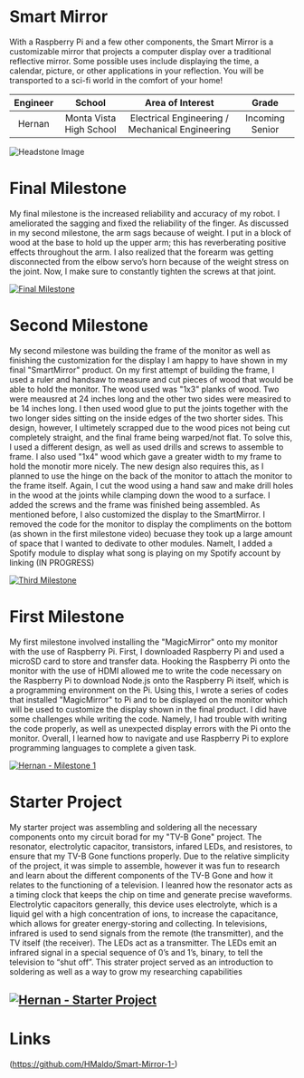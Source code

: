 ﻿# Smart Mirror
With a Raspberry Pi and a few other components, the Smart Mirror is a customizable mirror that projects a computer display over a traditional reflective mirror. Some possible uses include displaying the time, a calendar, picture, or other applications in your reflection. You will be transported to a sci-fi world in the comfort of your home!

| **Engineer** | **School** | **Area of Interest** | **Grade** |
|:--:|:--:|:--:|:--:|
| Hernan | Monta Vista High School | Electrical Engineering / Mechanical Engineering | Incoming Senior

![Headstone Image](https://lh3.googleusercontent.com/pw/AM-JKLUnSAF2nm26lXJAyxVr8qITYeqWGVrPSuqTXCVXpUVX6fuZOASAL3O3XFLi_kcNMx4NDRQF9-o0tRt4_QnpcQ4ktUAOF0YuFI0D2Xjr7sqAly_m6-HCX4aPxFv4NzdqLVSH5bULWrt9PcSdZn-rzAnI=w982-h980-no?authuser=0)
  
# Final Milestone
My final milestone is the increased reliability and accuracy of my robot. I ameliorated the sagging and fixed the reliability of the finger. As discussed in my second milestone, the arm sags because of weight. I put in a block of wood at the base to hold up the upper arm; this has reverberating positive effects throughout the arm. I also realized that the forearm was getting disconnected from the elbow servo’s horn because of the weight stress on the joint. Now, I make sure to constantly tighten the screws at that joint. 

[![Final Milestone](https://res.cloudinary.com/marcomontalbano/image/upload/v1612573869/video_to_markdown/images/youtube--F7M7imOVGug-c05b58ac6eb4c4700831b2b3070cd403.jpg )](https://www.youtube.com/watch?v=F7M7imOVGug&feature=emb_logo "Final Milestone")

# Second Milestone

My second milestone was building the frame of the monitor as well as finishing the customization for the display I am happy to have shown in my final "SmartMirror" product. On my first attempt of building the frame, I used a ruler and handsaw to measure and cut pieces of wood that would be able to hold the monitor. The wood used was "1x3" planks of wood. Two were meausred at 24 inches long and the other two sides were measired to be 14 inches long. I then used wood glue to put the joints together with the two longer sides sitting on the inside edges of the two shorter sides. This design, however, I ultimetely scrapped due to the wood pices not being cut completely straight, and the final frame being warped/not flat. To solve this, I used a different design, as well as used drills and screws to assemble to frame. I also used "1x4" wood which gave a greater width to my frame to hold the monotir more nicely. The new design also requires this, as I planned to use the hinge on the back of the monitor to attach the monitor to the frame itself. Again, I cut the wood using a hand saw and make drill holes in the wood at the joints while clamping down the wood to a surface. I added the screws and the frame was finished being assembled. As mentioned before, I also customized the display to the SmartMirror. I removed the code for the monitor to display the compliments on the bottom (as shown in the first milestone video) becuase they took up a large amount of space that I wanted to dedivate to other modules. Namelt, I added a Spotify module to display what song is playing on my Spotify account by linking (IN PROGRESS)

[![Third Milestone](https://res.cloudinary.com/marcomontalbano/image/upload/v1612574014/video_to_markdown/images/youtube--y3VAmNlER5Y-c05b58ac6eb4c4700831b2b3070cd403.jpg)](https://www.youtube.com/watch?v=y3VAmNlER5Y&feature=emb_logo "Second Milestone")
# First Milestone
  

My first milestone involved installing the "MagicMirror" onto my monitor with the use of Raspberry Pi. First, I downloaded Raspberry Pi and used a microSD card to store and transfer data. Hooking the Raspberry Pi onto the monitor with the use of HDMI allowed me to write the code necessary on the Raspberry Pi to download Node.js onto the Raspberry Pi itself, which is a programming environment on the Pi. Using this, I wrote a series of codes that installed "MagicMirror" to Pi and to be displayed on the monitor which will be used to customize the display shown in the final product. I did have some challenges while writing the code. Namely, I had trouble with writing the code properly, as well as unexpected display errors with the Pi onto the monitor. Overall, I learned how to navigate and use Raspberry Pi to explore programming languages to complete a given task. 

[![Hernan - Milestone 1](https://res.cloudinary.com/marcomontalbano/image/upload/v1656088266/video_to_markdown/images/youtube--7KEaS_2JdbA-c05b58ac6eb4c4700831b2b3070cd403.jpg)](https://www.youtube.com/watch?v=7KEaS_2JdbA "Hernan - Milestone 1")

# Starter Project

My starter project was assembling and soldering all the necessary components onto my circuit borad for my "TV-B Gone" project. The resonator, electrolytic capacitor, transistors, infared LEDs, and resistores, to ensure that my TV-B Gone functions properly. Due to the relative simplicity of the project, it was simple to assemble, however it was fun to research and learn about the different components of the TV-B Gone and how it relates to the functioning of a television. I leanred how the resonator acts as a timing clock that keeps the chip on time and generate precise waveforms. Electrolytic capacitors generally, this device uses electrolyte, which is a liquid gel with a high concentration of ions, to increase the capacitance, which allows for greater energy-storing and collecting. In televisions, infrared is used to send signals from the remote (the transmitter), and the TV itself (the receiver). The LEDs act as a transmitter. The LEDs emit an infrared signal in a special sequence of 0’s and 1’s, binary,  to tell the television to “shut off”. This strater project served as an introduction to soldering as well as a way to grow my researching capabilities 

[![Hernan - Starter Project](https://res.cloudinary.com/marcomontalbano/image/upload/v1656088323/video_to_markdown/images/youtube--b6JjdCCTRH4-c05b58ac6eb4c4700831b2b3070cd403.jpg)](https://www.youtube.com/watch?v=b6JjdCCTRH4 "Hernan - Starter Project")
-----------------------------------------------------------------------------------------------------------------------------------------------------------------------
# Links
(https://github.com/HMaldo/Smart-Mirror-1-) 
